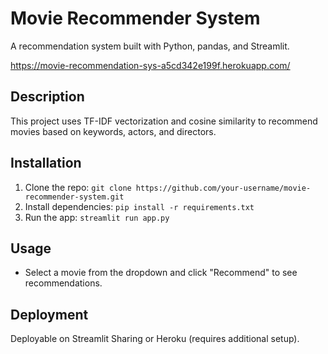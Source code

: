 # Movie Recommender System
A recommendation system built with Python, pandas, and Streamlit.

https://movie-recommendation-sys-a5cd342e199f.herokuapp.com/


## Description
This project uses TF-IDF vectorization and cosine similarity to recommend movies based on keywords, actors, and directors.

## Installation
1. Clone the repo: `git clone https://github.com/your-username/movie-recommender-system.git`
2. Install dependencies: `pip install -r requirements.txt`
3. Run the app: `streamlit run app.py`

## Usage
- Select a movie from the dropdown and click "Recommend" to see recommendations.

## Deployment
Deployable on Streamlit Sharing or Heroku (requires additional setup).

